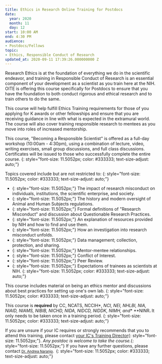 ```yaml
---
title: Ethics in Research Online Training for Postdocs
date:
  year: 2020
  month: 11
  day: 12
start: 10:00 AM
end: 4:30 PM
audience:
- Postdocs/Fellows
topic:
- Ethics, Responsible Conduct of Research
updated_at: 2020-09-11 17:39:26.000000000 Z
---
```

Research Ethics is at the foundation of everything we do in the
scientific endeavor, and training in Responsible Conduct of Research is
an essential component of your development as a scientist as you train
here at the NIH. OITE is offering this course specifically for Postdocs
to ensure that you have the foundation to both conduct rigorous and
ethical research and to train others to do the same.

This course will help fulfill Ethics Training requirements for those of
you applying for K awards or other fellowships and ensure that you are
receiving guidance in line with what is expected in the extramural
world. The course will also cover training responsible research to
mentees as you move into roles of increased mentorship.

This course, \"Becoming a Responsible Scientist\" is offered as a
full-day workshop (10:00am - 4:30pm), using a combination of lecture,
video, writing exercises, small group discussions, and full class
discussions. Certificates will be issued to those who successfully
complete the entire course.
{: style="font-size: 11.5052px; color: #333333; text-size-adjust: auto;"}

Topics covered include but are not restricted to:
{: style="font-size: 11.5052px; color: #333333; text-size-adjust: auto;"}

* {: style="font-size: 11.5052px;"} The impact of research misconduct on individuals, institutions, the
  scientific enterprise, and society.
* {: style="font-size: 11.5052px;"} The history and modern oversight of Animal and Human Subjects
  regulations.
* {: style="font-size: 11.5052px;"} Formal definitions of \"Research Misconduct\" and discussion about
  Questionable Research Practices.
* {: style="font-size: 11.5052px;"} An explanation of resources provided by NIH and how to find and use
  them.
* {: style="font-size: 11.5052px;"} How an investigation into research misconduct unfolds.
* {: style="font-size: 11.5052px;"} Data management; collection, protection, and sharing.
* {: style="font-size: 11.5052px;"} Mentor-mentee relationships.
* {: style="font-size: 11.5052px;"} Conflict of Interest.
* {: style="font-size: 11.5052px;"} Peer Review.
* {: style="font-size: 11.5052px;"} Expectations of trainees as scientists at NIH.
{: style="font-size: 11.5052px; color: #333333; text-size-adjust: auto;"}

This course includes material on being an ethics mentor and discussions
about best practices for setting up one\'s own lab.
{: style="font-size: 11.5052px; color: #333333; text-size-adjust: auto;"}

This course is **required** by CC, NCATS, NCCIH*, *NCI, NEI, NHLBI, NIA,
NIAID, NIAMS, NIBIB, NICHD, NIDA, NIDCD, NIDDK, NIMH,
and** **NINR<strong>. </strong>It only needs to be taken once in a
training period.
{: style="font-size: 11.5052px; color: #333333; text-size-adjust: auto;"}

If you are unsure if your IC requires or strongly recommends that you to
attend this training, please contact [your IC\'s Training Director][1]{:
style="font-size: 11.5052px;"}. *Any postdoc is welcome to take the
course.*{: style="font-size: 11.5052px;"} If you have any further
questions, please contact <span style="font-size: 8.5pt;"><span
style="padding: 0in; font-size: 11.5052px; border: 1pt none
windowtext;">[Dr. Andrea
Naranjo](mailto:andrea.naranjo-erazo@nih.gov).</span></span><span
style="font-size: 11.5052px;"> </span>
{: style="font-size: 11.5052px; color: #333333; text-size-adjust: auto;"}

<div>
 
</div>



[1]: https://www.training.nih.gov/ic_contacts
